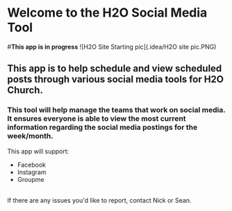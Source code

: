 <h1>Welcome to the H2O Social Media Tool</h1>

#**This app is in progress**
![H2O Site Starting pic](.idea/H2O site pic.PNG)

<h2>This app is to help schedule and view scheduled posts through various social media tools for H2O Church.</h2>
<h3>This tool will help manage the teams that work on social media. <br> It ensures everyone is able to view the most current information regarding the social media postings for the week/month.</h3>

This app will support:
<ul>
<li>Facebook</li>
<li>Instagram</li>
<li>Groupme</li>
</ul>
<br>
If there are any issues you'd like to report, contact Nick or Sean. 
